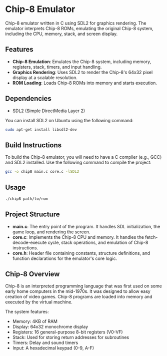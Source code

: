 # Chip-8 Emulator

Chip-8 emulator written in C using SDL2 for graphics rendering. The emulator interprets Chip-8 ROMs, emulating the original Chip-8 system, including the CPU, memory, stack, and screen display.

## Features

- **Chip-8 Emulation**: Emulates the Chip-8 system, including memory, registers, stack, timers, and input handling.
- **Graphics Rendering**: Uses SDL2 to render the Chip-8's 64x32 pixel display at a scalable resolution.
- **ROM Loading**: Loads Chip-8 ROMs into memory and starts execution.

## Dependencies

- SDL2 (Simple DirectMedia Layer 2)
  
You can install SDL2 on Ubuntu using the following command:

```bash
sudo apt-get install libsdl2-dev
```

## Build Instructions
To build the Chip-8 emulator, you will need to have a C compiler (e.g., GCC) and SDL2 installed. Use the following command to compile the project:

```bash
gcc -o chip8 main.c core.c -lSDL2
```

## Usage

```bash
./chip8 path/to/rom
```

## Project Structure
- **main.c**: The entry point of the program. It handles SDL initialization, the game loop, and rendering the screen.
- **core.c**: Implements the Chip-8 CPU and memory. It handles the fetch-decode-execute cycle, stack operations, and emulation of Chip-8 instructions.
- **core.h**: Header file containing constants, structure definitions, and function declarations for the emulator's core logic.

## Chip-8 Overview
Chip-8 is an interpreted programming language that was first used on some early home computers in the mid-1970s. It was designed to allow easy creation of video games. Chip-8 programs are loaded into memory and executed by the virtual machine.

The system features:
- Memory: 4KB of RAM
- Display: 64x32 monochrome display
- Registers: 16 general-purpose 8-bit registers (V0-VF)
- Stack: Used for storing return addresses for subroutines
- Timers: Delay and sound timers
- Input: A hexadecimal keypad (0-9, A-F)
